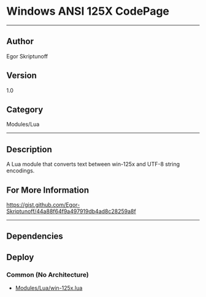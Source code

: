 # Windows ANSI 125X CodePage
___

## Author
Egor Skriptunoff

## Version
1.0

## Category
Modules/Lua

___

## Description
<p>A Lua module that converts text between win-125x and UTF-8 string encodings.<p>

<h2>For More Information</h2>
<p><a href="https://gist.github.com/Egor-Skriptunoff/44a88f64f9a497919db4ad8c28259a8f">https://gist.github.com/Egor-Skriptunoff/44a88f64f9a497919db4ad8c28259a8f</a>



___

## Dependencies

## Deploy

### Common (No Architecture)

<ul>
<li><a href="https://gitlab.com/WeSuckLess/Reactor/-/blob/master/Atoms/com.EgorSkriptunoff.WindowsANSICodePage/Modules/Lua/win-125x.lua?ref_type=heads">Modules/Lua/win-125x.lua</a></li>
</ul>
